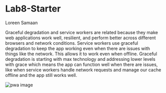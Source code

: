 # Lab8-Starter

Loreen Samaan

Graceful degradation and service workers are related because they make web applications work well, resilient, and perform better across different browsers and network conditions. Service workers use graceful degradation to keep the app working even when there are issues with things like the network. This allows it to work even when offline. Graceful degradation is starting with max technology and addressing lower levels with grace which means the app can function well when there are issues, like when service workers handle network requests and manage our cache offline and the app still works well. 

![pwa image](assets/images)

